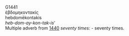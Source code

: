 <body>
  <p>G1441<br>  ἑβδομηκοντακίς  <br> hebdomēkontakis  <br><i>heb-dom-ay-kon-tak-is‘ </i><br>Multiple adverb from <a href="g1440.htm">1440</a>  <i>seventy</i> <i>times:</i> - seventy times.<br></p>
 </body>